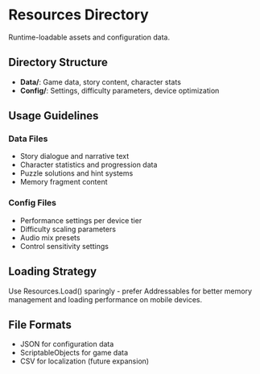 ﻿# Resources Directory

Runtime-loadable assets and configuration data.

## Directory Structure

- **Data/**: Game data, story content, character stats
- **Config/**: Settings, difficulty parameters, device optimization

## Usage Guidelines

### Data Files
- Story dialogue and narrative text
- Character statistics and progression data
- Puzzle solutions and hint systems
- Memory fragment content

### Config Files
- Performance settings per device tier
- Difficulty scaling parameters
- Audio mix presets
- Control sensitivity settings

## Loading Strategy
Use Resources.Load() sparingly - prefer Addressables for better memory management and loading performance on mobile devices.

## File Formats
- JSON for configuration data
- ScriptableObjects for game data
- CSV for localization (future expansion)

